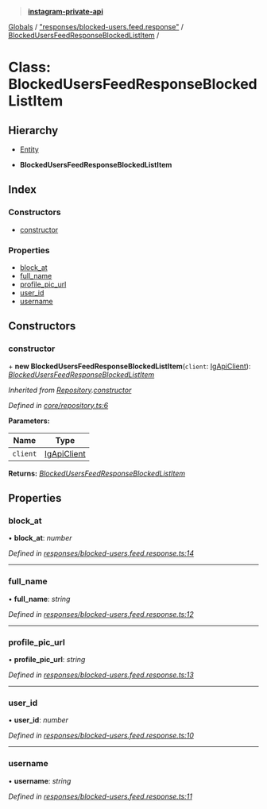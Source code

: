 > **[instagram-private-api](../README.md)**

[Globals](../README.md) / ["responses/blocked-users.feed.response"](../modules/_responses_blocked_users_feed_response_.md) / [BlockedUsersFeedResponseBlockedListItem](_responses_blocked_users_feed_response_.blockedusersfeedresponseblockedlistitem.md) /

# Class: BlockedUsersFeedResponseBlockedListItem

## Hierarchy

  * [Entity](_core_entity_.entity.md)

  * **BlockedUsersFeedResponseBlockedListItem**

## Index

### Constructors

* [constructor](_responses_blocked_users_feed_response_.blockedusersfeedresponseblockedlistitem.md#constructor)

### Properties

* [block_at](_responses_blocked_users_feed_response_.blockedusersfeedresponseblockedlistitem.md#block_at)
* [full_name](_responses_blocked_users_feed_response_.blockedusersfeedresponseblockedlistitem.md#full_name)
* [profile_pic_url](_responses_blocked_users_feed_response_.blockedusersfeedresponseblockedlistitem.md#profile_pic_url)
* [user_id](_responses_blocked_users_feed_response_.blockedusersfeedresponseblockedlistitem.md#user_id)
* [username](_responses_blocked_users_feed_response_.blockedusersfeedresponseblockedlistitem.md#username)

## Constructors

###  constructor

\+ **new BlockedUsersFeedResponseBlockedListItem**(`client`: [IgApiClient](_core_client_.igapiclient.md)): *[BlockedUsersFeedResponseBlockedListItem](_responses_blocked_users_feed_response_.blockedusersfeedresponseblockedlistitem.md)*

*Inherited from [Repository](_core_repository_.repository.md).[constructor](_core_repository_.repository.md#constructor)*

*Defined in [core/repository.ts:6](https://github.com/dilame/instagram-private-api/blob/e9c516c/src/core/repository.ts#L6)*

**Parameters:**

Name | Type |
------ | ------ |
`client` | [IgApiClient](_core_client_.igapiclient.md) |

**Returns:** *[BlockedUsersFeedResponseBlockedListItem](_responses_blocked_users_feed_response_.blockedusersfeedresponseblockedlistitem.md)*

## Properties

###  block_at

• **block_at**: *number*

*Defined in [responses/blocked-users.feed.response.ts:14](https://github.com/dilame/instagram-private-api/blob/e9c516c/src/responses/blocked-users.feed.response.ts#L14)*

___

###  full_name

• **full_name**: *string*

*Defined in [responses/blocked-users.feed.response.ts:12](https://github.com/dilame/instagram-private-api/blob/e9c516c/src/responses/blocked-users.feed.response.ts#L12)*

___

###  profile_pic_url

• **profile_pic_url**: *string*

*Defined in [responses/blocked-users.feed.response.ts:13](https://github.com/dilame/instagram-private-api/blob/e9c516c/src/responses/blocked-users.feed.response.ts#L13)*

___

###  user_id

• **user_id**: *number*

*Defined in [responses/blocked-users.feed.response.ts:10](https://github.com/dilame/instagram-private-api/blob/e9c516c/src/responses/blocked-users.feed.response.ts#L10)*

___

###  username

• **username**: *string*

*Defined in [responses/blocked-users.feed.response.ts:11](https://github.com/dilame/instagram-private-api/blob/e9c516c/src/responses/blocked-users.feed.response.ts#L11)*